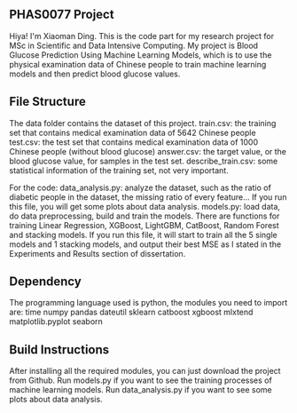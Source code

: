 PHAS0077 Project
------------------

Hiya! I'm Xiaoman Ding. This is the code part for my research project for MSc in Scientific and Data Intensive Computing. My project is Blood Glucose Prediction Using Machine Learning Models, which is to use the physical examination data of Chinese people to train machine learning models and then predict blood glucose values.


File Structure
--------------
The data folder contains the dataset of this project.
train.csv:          the training set that contains medical examination data of 5642 Chinese people
test.csv:           the test set that contains medical examination data of 1000 Chinese people (without blood glucose)
answer.csv:         the target value, or the blood glucose value, for samples in the test set.
describe_train.csv: some statistical information of the training set, not very important.

For the code:
data_analysis.py:
    analyze the dataset, such as the ratio of diabetic people in the dataset, the missing ratio of every feature... If you run this file, you will get some plots about data analysis.
models.py:
    load data, do data preprocessing, build and train the models. There are functions for training Linear Regression, XGBoost, LightGBM, CatBoost, Random Forest and stacking models. If you run this file, it will start to train all the 5 single models and 1 stacking models, and output their best MSE as I stated in the Experiments and Results section of dissertation.


Dependency
----------
The programming language used is python, the modules you need to import are:
time
numpy
pandas
dateutil
sklearn
catboost
xgboost
mlxtend
matplotlib.pyplot
seaborn


Build Instructions
------------------
After installing all the required modules, you can just download the project from Github.
Run models.py if you want to see the training processes of machine learning models.
Run data_analysis.py if you want to see some plots about data analysis.